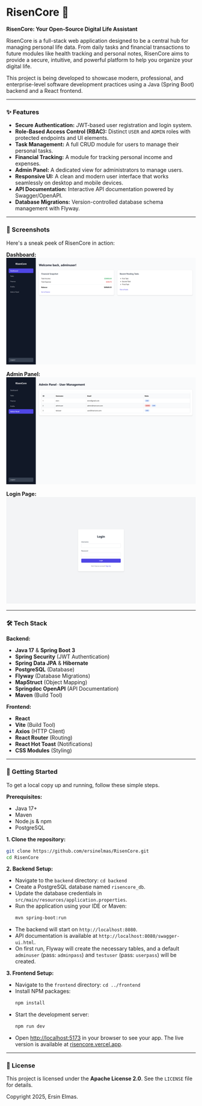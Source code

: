 # RisenCore 🚀

**RisenCore: Your Open-Source Digital Life Assistant**

RisenCore is a full-stack web application designed to be a central hub for managing personal life data. From daily tasks and financial transactions to future modules like health tracking and personal notes, RisenCore aims to provide a secure, intuitive, and powerful platform to help you organize your digital life.

This project is being developed to showcase modern, professional, and enterprise-level software development practices using a Java (Spring Boot) backend and a React frontend.

---

### ✨ Features

- **Secure Authentication:** JWT-based user registration and login system.
- **Role-Based Access Control (RBAC):** Distinct `USER` and `ADMIN` roles with protected endpoints and UI elements.
- **Task Management:** A full CRUD module for users to manage their personal tasks.
- **Financial Tracking:** A module for tracking personal income and expenses.
- **Admin Panel:** A dedicated view for administrators to manage users.
- **Responsive UI:** A clean and modern user interface that works seamlessly on desktop and mobile devices.
- **API Documentation:** Interactive API documentation powered by Swagger/OpenAPI.
- **Database Migrations:** Version-controlled database schema management with Flyway.

---

### 📸 Screenshots

Here's a sneak peek of RisenCore in action:

**Dashboard:**
![Dashboard View](screenshots/dashboard.png)

**Admin Panel:**
![Admin Panel View](screenshots/admin_panel.png)

**Login Page:**
![Login Page View](screenshots/login.png)


---

### 🛠️ Tech Stack

**Backend:**
- **Java 17** & **Spring Boot 3**
- **Spring Security** (JWT Authentication)
- **Spring Data JPA** & **Hibernate**
- **PostgreSQL** (Database)
- **Flyway** (Database Migrations)
- **MapStruct** (Object Mapping)
- **Springdoc OpenAPI** (API Documentation)
- **Maven** (Build Tool)

**Frontend:**
- **React**
- **Vite** (Build Tool)
- **Axios** (HTTP Client)
- **React Router** (Routing)
- **React Hot Toast** (Notifications)
- **CSS Modules** (Styling)

---

### 🚀 Getting Started

To get a local copy up and running, follow these simple steps.

**Prerequisites:**
- Java 17+
- Maven
- Node.js & npm
- PostgreSQL

**1. Clone the repository:**
```sh
git clone https://github.com/ersinelmas/RisenCore.git
cd RisenCore
```

**2. Backend Setup:**
- Navigate to the `backend` directory: `cd backend`
- Create a PostgreSQL database named `risencore_db`.
- Update the database credentials in `src/main/resources/application.properties`.
- Run the application using your IDE or Maven:
  ```sh
  mvn spring-boot:run
  ```
- The backend will start on `http://localhost:8080`.
- API documentation is available at `http://localhost:8080/swagger-ui.html`.
- On first run, Flyway will create the necessary tables, and a default `adminuser` (pass: `adminpass`) and `testuser` (pass: `userpass`) will be created.

**3. Frontend Setup:**
- Navigate to the `frontend` directory: `cd ../frontend`
- Install NPM packages:
  ```sh
  npm install
  ```
- Start the development server:
  ```sh
  npm run dev
  ```
- Open [http://localhost:5173](http://localhost:5173) in your browser to see your app. The live version is available at [risencore.vercel.app](https://risencore.vercel.app).

---

### 📄 License

This project is licensed under the **Apache License 2.0**. See the `LICENSE` file for details.

Copyright 2025, Ersin Elmas.
